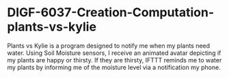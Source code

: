 # DIGF-6037-Creation-Computation-plants-vs-kylie
Plants vs Kylie is a program designed to notify me when my plants need water. Using Soil Moisture sensors, I receive an animated avatar depicting if my plants are happy or thirsty. If they are thirsty, IFTTT reminds me to water my plants by informing me of the moisture level via a notification my phone.
